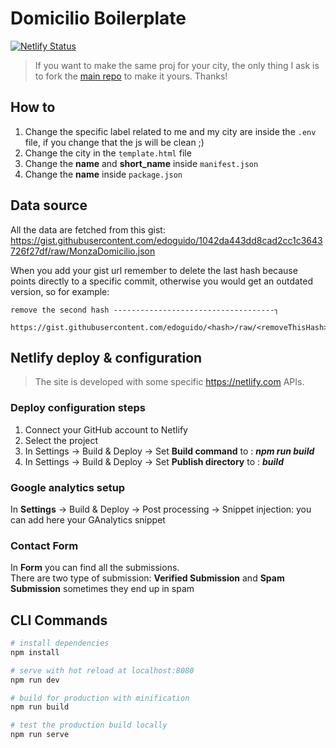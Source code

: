 # Domicilio Boilerplate

[![Netlify Status](https://api.netlify.com/api/v1/badges/88cfd08b-053f-4d39-8fdd-2a3b85e0f45d/deploy-status)](https://app.netlify.com/sites/monzadomicilio/deploys)

> If you want to make the same proj for your city, the only thing I ask is to fork the [main repo](https://github.com/tomma5o/ferraraDomicilio) to make it yours.
> Thanks!

## How to

1. Change the specific label related to me and my city are inside the `.env` file, if you change that the js will be clean ;)
2. Change the city in the `template.html` file
3. Change the **name** and **short_name** inside `manifest.json`
4. Change the **name** inside `package.json`

## Data source

All the data are fetched from this gist:
https://gist.githubusercontent.com/edoguido/1042da443dd8cad2cc1c3643726f27df/raw/MonzaDomicilio.json

When you add your gist url remember to delete the last hash because points directly to a specific commit, otherwise you would get an outdated version, so for example:

```
remove the second hash ------------------------------------┐

https://gist.githubusercontent.com/edoguido/<hash>/raw/<removeThisHash>/MonzaDomicilio.json
```

## Netlify deploy & configuration

> The site is developed with some specific https://netlify.com APIs.

### Deploy configuration steps

1. Connect your GitHub account to Netlify
2. Select the project
3. In Settings → Build & Deploy → Set **Build command** to : **_npm run build_**
4. In Settings → Build & Deploy → Set **Publish directory** to : **_build_**

### Google analytics setup

In **Settings** → Build & Deploy → Post processing → Snippet injection: you can add here your GAnalytics snippet

### Contact Form

In **Form** you can find all the submissions.<br>There are two type of submission: **Verified Submission** and **Spam Submission** sometimes they end up in spam

## CLI Commands

```bash
# install dependencies
npm install

# serve with hot reload at localhost:8080
npm run dev

# build for production with minification
npm run build

# test the production build locally
npm run serve
```
